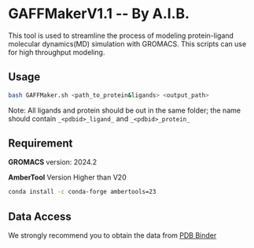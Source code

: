# GAFFMakerV1.1 -- By A.I.B.
This tool is used to streamline the process of modeling protein-ligand molecular dynamics(MD) simulation with GROMACS. This scripts can use for high throughput modeling.

## Usage
````bash
bash GAFFMaker.sh <path_to_protein&ligands> <output_path>
````
Note: All ligands and protein should be out in the same folder; the name should contain `_<pdbid>_ligand_` and `_<pdbid>_protein_`

## Requirement 
**GROMACS** version:     2024.2

**AmberTool** Version Higher than V20

````bash
conda install -c conda-forge ambertools=23
````


## Data Access
We strongly recommend you to obtain the data from [PDB Binder](https://www.pdbbind-plus.org.cn/)
